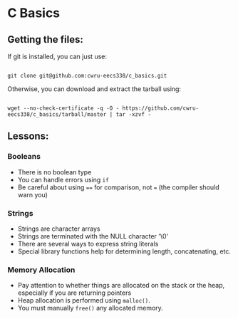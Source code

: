 C Basics
========

Getting the files:
------------------

If git is installed, you can just use:
<pre><code>
git clone git@github.com:cwru-eecs338/c_basics.git
</code></pre>

Otherwise, you can download and extract the tarball using:
<pre><code>
wget --no-check-certificate -q -O - https://github.com/cwru-eecs338/c_basics/tarball/master | tar -xzvf -
</code></pre>

Lessons:
--------

### Booleans ###
* There is no boolean type
* You can handle errors using <code>if</code>
* Be careful about using <code>==</code> for comparison, not <code>=</code> (the
  compiler should warn you)

### Strings ###
* Strings are character arrays
* Strings are terminated with the NULL character '\0'
* There are several ways to express string literals
* Special library functions help for determining length, concatenating, etc.

### Memory Allocation ###
* Pay attention to whether things are allocated on the stack or the heap,
  especially if you are returning pointers
* Heap allocation is performed using <code>malloc()</code>.
* You must manually <code>free()</code> any allocated memory.
